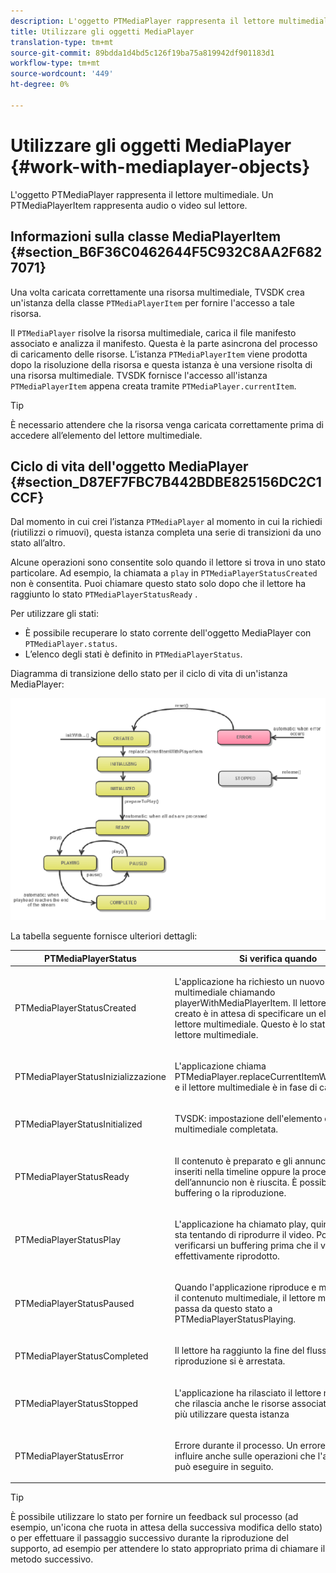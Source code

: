```yaml
---
description: L'oggetto PTMediaPlayer rappresenta il lettore multimediale. Un PTMediaPlayerItem rappresenta audio o video sul lettore.
title: Utilizzare gli oggetti MediaPlayer
translation-type: tm+mt
source-git-commit: 89bdda1d4bd5c126f19ba75a819942df901183d1
workflow-type: tm+mt
source-wordcount: '449'
ht-degree: 0%

---
```



# Utilizzare gli oggetti MediaPlayer {#work-with-mediaplayer-objects}

L&#39;oggetto PTMediaPlayer rappresenta il lettore multimediale. Un PTMediaPlayerItem rappresenta audio o video sul lettore.

## Informazioni sulla classe MediaPlayerItem {#section_B6F36C0462644F5C932C8AA2F6827071}

Una volta caricata correttamente una risorsa multimediale, TVSDK crea un&#39;istanza della classe `PTMediaPlayerItem` per fornire l&#39;accesso a tale risorsa.

Il `PTMediaPlayer` risolve la risorsa multimediale, carica il file manifesto associato e analizza il manifesto. Questa è la parte asincrona del processo di caricamento delle risorse. L’istanza `PTMediaPlayerItem` viene prodotta dopo la risoluzione della risorsa e questa istanza è una versione risolta di una risorsa multimediale. TVSDK fornisce l&#39;accesso all&#39;istanza `PTMediaPlayerItem` appena creata tramite `PTMediaPlayer.currentItem`.

>[!TIP]
>
>È necessario attendere che la risorsa venga caricata correttamente prima di accedere all’elemento del lettore multimediale.

## Ciclo di vita dell&#39;oggetto MediaPlayer {#section_D87EF7FBC7B442BDBE825156DC2C1CCF}

Dal momento in cui crei l’istanza `PTMediaPlayer` al momento in cui la richiedi (riutilizzi o rimuovi), questa istanza completa una serie di transizioni da uno stato all’altro.

Alcune operazioni sono consentite solo quando il lettore si trova in uno stato particolare. Ad esempio, la chiamata a `play` in `PTMediaPlayerStatusCreated` non è consentita. Puoi chiamare questo stato solo dopo che il lettore ha raggiunto lo stato `PTMediaPlayerStatusReady` .

Per utilizzare gli stati:

* È possibile recuperare lo stato corrente dell&#39;oggetto MediaPlayer con `PTMediaPlayer.status`.
* L’elenco degli stati è definito in `PTMediaPlayerStatus`.

Diagramma di transizione dello stato per il ciclo di vita di un&#39;istanza MediaPlayer:
<!--<a id="fig_1C55DE3F186F4B36AFFDCDE90379534C"></a>-->

![](assets/player-state-transitions-diagram-ios2_web.png)

La tabella seguente fornisce ulteriori dettagli:

<table id="table_426F0093E4214EA88CD72A7796B58DFD"> 
 <thead> 
  <tr> 
   <th colname="col1" class="entry"><b>PTMediaPlayerStatus</b></th> 
   <th colname="col2" class="entry"><b>Si verifica quando</b> </th> 
  </tr> 
 </thead>
 <tbody> 
  <tr> 
   <td colname="col1"> <p><span class="codeph"> PTMediaPlayerStatusCreated</span> </p> </td> 
   <td colname="col2"> <p>L'applicazione ha richiesto un nuovo lettore multimediale chiamando <span class="codeph"> playerWithMediaPlayerItem</span>. Il lettore appena creato è in attesa di specificare un elemento del lettore multimediale. Questo è lo stato iniziale del lettore multimediale. </p> </td> 
  </tr> 
  <tr> 
   <td colname="col1"> <p> <span class="codeph"> PTMediaPlayerStatusInizializzazione</span> </p> </td> 
   <td colname="col2"> <p>L'applicazione chiama <span class="codeph"> PTMediaPlayer.replaceCurrentItemWithPlayerItem</span> e il lettore multimediale è in fase di caricamento. </p> </td> 
  </tr> 
  <tr> 
   <td colname="col1"> <p><span class="codeph"> PTMediaPlayerStatusInitialized</span> </p> </td> 
   <td colname="col2"> <p>TVSDK: impostazione dell'elemento del lettore multimediale completata. </p> </td> 
  </tr> 
  <tr> 
   <td colname="col1"> <p> <span class="codeph"> PTMediaPlayerStatusReady</span> </p> </td> 
   <td colname="col2"> <p>Il contenuto è preparato e gli annunci sono stati inseriti nella timeline oppure la procedura dell’annuncio non è riuscita. È possibile iniziare il buffering o la riproduzione. </p> </td> 
  </tr> 
  <tr> 
   <td colname="col1"> <p><span class="codeph"> PTMediaPlayerStatusPlay</span> </p> </td> 
   <td colname="col2"> <p>L'applicazione ha chiamato <span class="codeph"> play</span>, quindi TVSDK sta tentando di riprodurre il video. Potrebbe verificarsi un buffering prima che il video venga effettivamente riprodotto. </p> </td> 
  </tr> 
  <tr> 
   <td colname="col1"> <p><span class="codeph"> PTMediaPlayerStatusPaused</span> </p> </td> 
   <td colname="col2"> <p>Quando l'applicazione riproduce e mette in pausa il contenuto multimediale, il lettore multimediale passa da questo stato a <span class="codeph"> PTMediaPlayerStatusPlaying</span>. </p> </td> 
  </tr> 
  <tr> 
   <td colname="col1"> <p><span class="codeph"> PTMediaPlayerStatusCompleted</span> </p> </td> 
   <td colname="col2"> <p>Il lettore ha raggiunto la fine del flusso e la riproduzione si è arrestata. </p> </td> 
  </tr> 
  <tr> 
   <td colname="col1"> <p><span class="codeph"> PTMediaPlayerStatusStopped</span> </p> </td> 
   <td colname="col2"> <p>L'applicazione ha rilasciato il lettore multimediale, che rilascia anche le risorse associate. Non puoi più utilizzare questa istanza </p> </td> 
  </tr> 
  <tr> 
   <td colname="col1"> <p><span class="codeph"> PTMediaPlayerStatusError</span> </p> </td> 
   <td colname="col2"> <p>Errore durante il processo. Un errore potrebbe influire anche sulle operazioni che l'applicazione può eseguire in seguito. </p> </td> 
  </tr> 
 </tbody> 
</table>

>[!TIP]
>
>È possibile utilizzare lo stato per fornire un feedback sul processo (ad esempio, un&#39;icona che ruota in attesa della successiva modifica dello stato) o per effettuare il passaggio successivo durante la riproduzione del supporto, ad esempio per attendere lo stato appropriato prima di chiamare il metodo successivo.